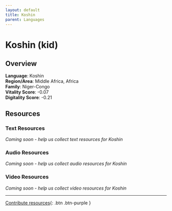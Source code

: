 ```yaml
---
layout: default
title: Koshin
parent: Languages
---
```


# Koshin (kid)

## Overview

**Language**: Koshin  
**Region/Area**: Middle Africa, Africa  
**Family**: Niger-Congo  
**Vitality Score**: -0.07  
**Digitality Score**: -0.21  

## Resources

### Text Resources
*Coming soon - help us collect text resources for Koshin*

### Audio Resources
*Coming soon - help us collect audio resources for Koshin*

### Video Resources
*Coming soon - help us collect video resources for Koshin*

---

[Contribute resources](https://fairtrain.github.io/){: .btn .btn-purple }
